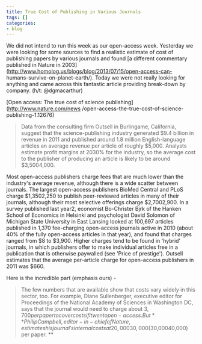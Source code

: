 ```yaml
---
title: True Cost of Publishing in Various Journals
tags: []
categories:
- blog
---
```

We did not intend to run this week as our open-access week. Yesterday we were
looking for some sources to find a realistic estimate of cost of publishing
papers by various journals and found [a different commentary published in
Nature in 2003](http://www.homolog.us/blogs/blog/2013/07/15/open-access-can-
humans-survive-on-planet-earth/). Today we were not really looking for
anything and came across this fantastic article providing break-down by
company. (h/t: @dgmacarthur)
<!--more-->

[Open access: The true cost of science publishing](http://www.nature.com/news
/open-access-the-true-cost-of-science-publishing-1.12676)

> Data from the consulting firm Outsell in Burlingame, California, suggest
that the science-publishing industry generated $9.4 billion in revenue in 2011
and published around 1.8 million English-language articles an average revenue
per article of roughly $5,000. Analysts estimate profit margins at 2030% for
the industry, so the average cost to the publisher of producing an article is
likely to be around $3,5004,000.

Most open-access publishers charge fees that are much lower than the
industry's average revenue, although there is a wide scatter between journals.
The largest open-access publishers BioMed Central and PLoS charge $1,3502,250
to publish peer-reviewed articles in many of their journals, although their
most selective offerings charge $2,7002,900. In a survey published last year2,
economist Bo-Christer Bjrk of the Hanken School of Economics in Helsinki and
psychologist David Solomon of Michigan State University in East Lansing looked
at 100,697 articles published in 1,370 fee-charging open-access journals
active in 2010 (about 40% of the fully open-access articles in that year), and
found that charges ranged from $8 to $3,900. Higher charges tend to be found
in 'hybrid' journals, in which publishers offer to make individual articles
free in a publication that is otherwise paywalled (see 'Price of prestige').
Outsell estimates that the average per-article charge for open-access
publishers in 2011 was $660.

Here is the incredible part (emphasis ours) -

> The few numbers that are available show that costs vary widely in this
sector, too. For example, Diane Sullenberger, executive editor for Proceedings
of the National Academy of Sciences in Washington DC, says that the journal
would need to charge about $3,700 per paper to cover costs if it went open-
access. But **Philip Campbell, editor-in-chief of Nature, estimates his
journal's internal costs at 20,00030,000 ($30,00040,000) per paper. **

